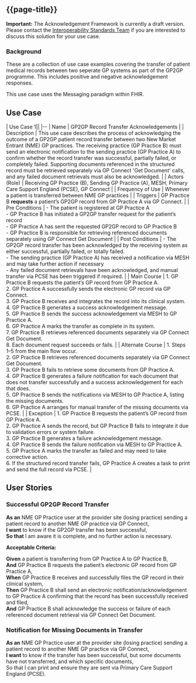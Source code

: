 ## {{page-title}}

<div markdown="span" class="alert alert-warning" role="alert"><i class="fa fa-warning"></i><b> Important:</b> The Acknowledgement Framework is currently a draft version. Please contact the <a href="mailto:interoperabilityteam@nhs.net?subject=Acknowledgement Framework">Interoperability Standards Team</a> if you are interested to discuss this solution for your use case.</div>

### Background

These are a collection of use case examples covering the transfer of patient medical records between two seperate GP systems as part of the GP2GP programme. This includes positive and negative acknowledgement responses. 

This use case uses the Messaging paradigm within FHIR.

## Use Case

| Use Case 1||
|--
| Name | GP2GP Record Transfer Acknowledgements |
| Description | This use case describes the process of acknowledging the outcome of a GP2GP patient record transfer between two New Market Entrant (NME) GP practices. The receiving practice (GP Practice B) must send an electronic notification to the sending practice (GP Practice A) to confirm whether the record transfer was successful, partially failed, or completely failed. Supporting documents referenced in the structured record must be retrieved separately via GP Connect 'Get Document' calls, and any failed document retrievals must also be acknowledged. |
| Actors (Role) | Receiving GP Practice (B), Sending GP Practice (A), MESH, Primary Care Support England (PCSE), GP Connect |
| Frequency of Use | Whenever a patient is transferred between NME GP practices |
| Triggers | GP Practice B **requests** a patient’s GP2GP record from GP Practice A via GP Connect. |
| Pre Conditions | - The patient is registered at GP Practice A <br />- GP Practice B has initiated a GP2GP transfer request for the patient’s record <br /> - GP Practice A has sent the requested GP2GP record to GP Practice B <br /> - GP Practice B is responsible for retrieving referenced documents separately using GP Connect Get Document |
| Post Conditions | - The GP2GP record transfer has been acknowledged by the receiving system as either successful, partially failed, or totally failed. <br /> - The sending practice (GP Practice A) has received a notification via MESH and may take further action if necessary <br /> - Any failed document retrievals have been acknowledged, and manual transfer via PCSE has been triggered if required. |
| Main Course | 1. GP Practice B requests the patient’s GP record from GP Practice A. <br /> 2. GP Practice A successfully sends the electronic GP record via GP Connect. <br /> 3. GP Practice B receives and integrates the record into its clinical system. <br /> 4. GP Practice B generates a success acknowledgement message. <br /> 5. GP Practice B sends the success acknowledgement via MESH to GP Practice A. <br /> 6. GP Practice A marks the transfer as complete in its system. <br /> 7. GP Practice B retrieves referenced documents separately via GP Connect Get Document. <br /> 8. Each document request succeeds or fails. |
| Alternate Course | 1. Steps 1–5 from the main flow occur. <br /> 2. GP Practice B retrieves referenced documents separately via GP Connect Get Document. <br /> 3. GP Practice B fails to retrieve some documents from GP Practice A. <br /> 4. GP Practice B generates a failure notification for each document that does not transfer successfully and a success acknowledgement for each that does. <br /> 5. GP Practice B sends the notifications via MESH to GP Practice A, listing the missing documents. <br /> 6. GP Practice A arranges for manual transfer of the missing documents via PCSE. |
| Exception | 1. GP Practice B requests the patient’s GP record from GP Practice A. <br /> 2. GP Practice A sends the record, but GP Practice B fails to integrate it due to validation errors or system failure. <br /> 3. GP Practice B generates a failure acknowledgement message. <br /> 4. GP Practice B sends the failure notification via MESH to GP Practice A. <br /> 5. GP Practice A marks the transfer as failed and may need to take corrective action. <br /> 6. If the structured record transfer fails, GP Practice A creates a task to print and send the full record via PCSE. |



## User Stories

### Successful GP2GP Record Transfer

**As an** NME GP Practice user at the provider site (losing practice) sending a patient record to another NME GP practice via GP Connect,<br />
**I want** to know if the GP2GP transfer has been successful,<br />
**So that** I am aware it is complete, and no further action is necessary.

**Acceptable Criteria:**

**Given** a patient is transferring from GP Practice A to GP Practice B,<br />
**And** GP Practice B requests the patient’s electronic GP record from GP Practice A,<br />
**When** GP Practice B receives and successfully files the GP record in their clinical system,<br />
**Then** GP Practice B shall send an electronic notification/acknowledgement to GP Practice A confirming that the record has been successfully received and filed,<br />
**And** GP Practice B shall acknowledge the success or failure of each referenced document retrieval via GP Connect Get Document.


### Notification for Missing Documents in Transfer

**As an** NME GP Practice user at the provider site (losing practice) sending a patient record to another NME GP practice via GP Connect,<br />
**I want** to know if the transfer has been successful, but some documents have not transferred, and which specific documents,<br />
So that I can print and ensure they are sent via Primary Care Support England (PCSE).


